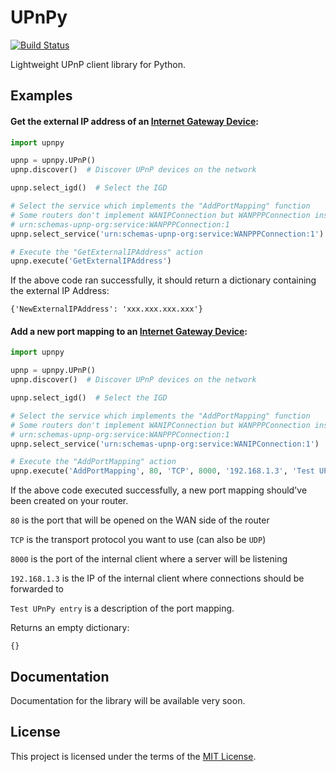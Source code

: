 # UPnPy
[![Build Status](https://travis-ci.org/5kyc0d3r/upnpy.svg?branch=master)](https://travis-ci.org/5kyc0d3r/upnpy)

Lightweight UPnP client library for Python.

## Examples

#### Get the external IP address of an [Internet Gateway Device](https://en.wikipedia.org/wiki/Internet_Gateway_Device_Protocol):
```python
import upnpy

upnp = upnpy.UPnP()
upnp.discover()  # Discover UPnP devices on the network

upnp.select_igd()  # Select the IGD

# Select the service which implements the "AddPortMapping" function
# Some routers don't implement WANIPConnection but WANPPPConnection instead:
# urn:schemas-upnp-org:service:WANPPPConnection:1
upnp.select_service('urn:schemas-upnp-org:service:WANPPPConnection:1')

# Execute the "GetExternalIPAddress" action
upnp.execute('GetExternalIPAddress')
```
If the above code ran successfully, it should return a dictionary containing the external IP Address:

```
{'NewExternalIPAddress': 'xxx.xxx.xxx.xxx'}
```

#### Add a new port mapping to an [Internet Gateway Device](https://en.wikipedia.org/wiki/Internet_Gateway_Device_Protocol):
```python
import upnpy

upnp = upnpy.UPnP()
upnp.discover()  # Discover UPnP devices on the network

upnp.select_igd()  # Select the IGD

# Select the service which implements the "AddPortMapping" function
# Some routers don't implement WANIPConnection but WANPPPConnection instead:
# urn:schemas-upnp-org:service:WANPPPConnection:1
upnp.select_service('urn:schemas-upnp-org:service:WANIPConnection:1')

# Execute the "AddPortMapping" action
upnp.execute('AddPortMapping', 80, 'TCP', 8000, '192.168.1.3', 'Test UPnPy entry')
```
If the above code executed successfully, a new port mapping should've been created on your router.

`80` is the port that will be opened on the WAN side of the router

`TCP` is the transport protocol you want to use (can also be `UDP`)

`8000` is the port of the internal client where a server will be listening

`192.168.1.3` is the IP of the internal client where connections should be forwarded to

`Test UPnPy entry` is a description of the port mapping.

Returns an empty dictionary:
```
{}
```

## Documentation
Documentation for the library will be available very soon.

## License
This project is licensed under the terms of the [MIT License](https://github.com/5kyc0d3r/upnpy/blob/master/LICENSE).
